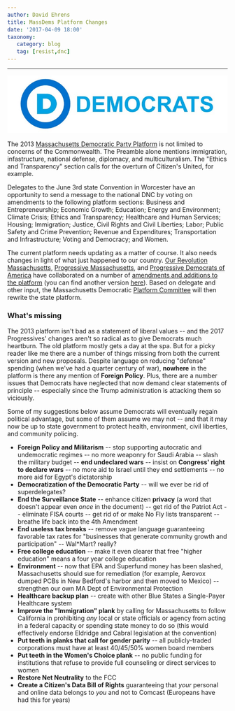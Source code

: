```yaml
---
author: David Ehrens
title: MassDems Platform Changes
date: '2017-04-09 18:00'
taxonomy:
   category: blog
   tag: [resist,dnc]
---
```

---

![](DNC-logo.jpg)

The 2013 [Massachusetts Democratic Party Platform](http://massdems.org/files/2013_MDP_Platform_FINAL.pdf) is not limited to concerns of the Commonwealth. The Preamble alone mentions immigration, infastructure, national defense, diplomacy, and multiculturalism. The "Ethics and Transparency" section calls for the overturn of Citizen's United, for example. 

Delegates to the June 3rd state Convention in Worcester have an opportunity to send a message to the national DNC by voting on amendments to the following platform sections: Business and Entrepreneurship; Economic Growth; Education; Energy and Environment; Climate Crisis; Ethics and Transparency; Healthcare and Human Services; Housing; Immigration; Justice, Civil Rights and Civil Liberties; Labor; Public Safety and Crime Prevention; Revenue and Expenditures; Transportation and Infrastructure; Voting and Democracy; and Women.

The current platform needs updating as a matter of course. It also needs changes in light of what just happened to our country. [Our Revolution Massachusetts](https://allevents.in/worcester/our-revolution-massachusetts-orma-state-wide-orgz-mtg/1176170819167351#), [Progressive Massachusetts](http://www.progressivemass.com/), and [Progressive Democrats of America](https://www.facebook.com/PDAMass/) have collaborated on a number of [amendments and additions to the platform](http://ourrevolutionma.com/our-proposals-for-platform/) (you can find another version [here](http://www.progressivemass.com/platformhearings)). Based on delegate and other input, the Massachusetts Democratic [Platform Committee](http://massdems.org/platform/platform-committee-members) will then rewrite the state platform.

### What's missing

The 2013 platform isn't bad as a statement of liberal values -- and the 2017 Progressives' changes aren't so radical as to give Democrats much heartburn. The old platform mostly gets a day at the spa. But for a picky reader like me there are a number of things missing from both the current version and new proposals. Despite language on reducing "defense" spending (when we've had a quarter century of war), **nowhere** in the platform is there any mention of **Foreign Policy**. Plus, there are a number issues that Democrats have neglected that now demand clear statements of principle -- especially since the Trump administration is attacking them so viciously.

Some of my suggestions below assume Democrats will eventually regain political advantage, but some of them assume we may not -- and that it may now be up to state government to protect health, environment, civil liberties, and community policing.

- **Foreign Policy and Militarism** -- stop supporting autocratic and undemocratic regimes -- no more weaponry for Saudi Arabia -- slash the military budget -- **end undeclared wars** -- insist on **Congress' right to declare wars** -- no more aid to Israel until they end settlements -- no more aid for Egypt's dictatorship
- **Democratization of the Democratic Party** -- will we ever be rid of superdelegates?
- **End the Surveillance State** -- enhance citizen **privacy** (a word that doesn't appear even *once* in the document) -- get rid of the Patriot Act -- eliminate FISA courts -- get rid of or make No Fly lists transparent -- breathe life back into the 4th Amendment
- **End useless tax breaks** -- remove vague language guaranteeing favorable tax rates for "businesses that generate community growth and participation" -- Wal*Mart? really?
- **Free college education** -- make it even clearer that free "higher education" means a four year college education
- **Environment** -- now that EPA and Superfund money has been slashed, Massachusetts should sue for remediation (for example, Aerovox dumped PCBs in New Bedford's harbor and then moved to Mexico) -- strengthen our own MA Dept of Environmental Protection
- **Healthcare backup plan** -- create with other Blue States a Single-Payer Healthcare system
- **Improve the "Immigration" plank** by calling for Massachusetts to follow California in prohibiting *any* local or state officials or agency from acting in a federal capacity or spending state money to do so (this would effectively endorse Eldridge and Cabral legislation at the convention)
- **Put teeth in planks that call for gender parity** -- all publicly-traded corporations must have at least 40/45/50% women board members
- **Put teeth in the Women's Choice plank** -- no public funding for institutions that refuse to provide full counseling or direct services to women
- **Restore Net Neutrality** to the FCC
- **Create a Citizen's Data Bill of Rights** guaranteeing that *your* personal and online data belongs to *you* and not to Comcast (Europeans have had this for years)
